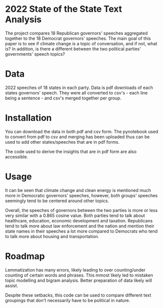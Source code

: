 # 2022 State of the State Text Analysis
The project compares 18 Republican governors' speeches aggregated together to the 18 Democrat governors' speeches. The main goal of this paper is to see if climate change is a topic of conversation, and if not, what is? In addition, is there a different between the two political parties' governments' speech topics?

# Data 
2022 speeches of 18 states in each party. 
Data is pdf downloads of each states governors' speech. They were all converted to csv's - each line being a sentence - and csv's merged together per group.

# Installation
You can download the data in both pdf and csv form. The pynotebook used to convert from pdf to csv and merging has been uploaded thus can be used to add other states/speeches that are in pdf forms.

The code used to derive the insights that are in pdf form are also accessible.

# Usage

It can be seen that climate change and clean energy is mentioned much more in Democratic governors' speeches, however, both groups' speeches seemingly tend to be centered around other topics. 

Overall, the speeches of governors between the two parties is more or less very similar with a 0.865 cosine value. Both parties tend to talk about healthcare, education, economic development and taxation. Republicans tend to talk more about law enforcement and the nation and mention their state names in their speeches a lot more compared to Democrats who tend to talk more about housing and transportation.

# Roadmap
Lemmatization has many errors, likely leading to over counting/under counting of certain words and phrases. This mmost likely led to mistaken topic modelling and bigram analysis. Better preparation of data likely will assist.

Despite these setbacks, this code can be used to compare different text groupings that don't necessarily have to be political in nature.
